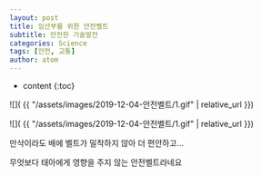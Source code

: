 ```yaml
---
layout: post
title: 임산부를 위한 안전벨트
subtitle: 안전한 기술발전
categories: Science
tags: [안전, 교통]
author: atom
---
```


* content
{:toc}


![]( {{ "/assets/images/2019-12-04-안전벨트/1.gif" | relative_url }})

![]( {{ "/assets/images/2019-12-04-안전벨트/1.gif" | relative_url }})

만삭이라도 배에 벨트가 밀착하지 않아 더 편안하고...

 

무엇보다 태아에게 영향을 주지 않는 안전벨트라네요

 